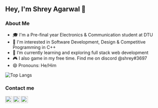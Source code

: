 ## Hey, I'm Shrey Agarwal 👋

### About Me
- 🎓 I'm a Pre-final year Electronics & Communication student at DTU 
- 👀 I'm interested in Software Development, Design & Competitive Programming in C++ 
- 🌱 I’m currently learning and exploring full stack web development
- 🎮 I also game in my free time. Find me on discord @shrey#3697 
- 😄 Pronouns: He/Him
<!--
**shreyagarwal13/shreyagarwal13** is a ✨ _special_ ✨ repository because its `README.md` (this file) appears on your GitHub profile.

Here are some ideas to get you started:

- 🔭 I’m currently working on ...
- 🌱 I’m currently learning ...
- 👯 I’m looking to collaborate on ...
- 🤔 I’m looking for help with ...
- 💬 Ask me about ...
- 📫 How to reach me: ...
- 😄 Pronouns: ...
- ⚡ Fun fact: ...
-->
<!-- <img src="https://gpvc.arturio.dev/shreyagarwal13" alt="profile views">  -->

<!-- ![Shrey's GitHub stats](https://github-readme-stats.vercel.app/api?username=shreyagarwal13&show_icons=true&hide=prs) -->
![Top Langs](https://github-readme-stats.vercel.app/api/top-langs/?username=shreyagarwal13&layout=compact&hide=jupyter%20notebook)



### Contact me

<p align="center">
  <a href="https://in.linkedin.com/in/shreyagarwal13/">
    <img align="left" alt="LinkedIn" width="22px" src="https://cdn-icons-png.flaticon.com/512/174/174857.png" />
  </a>
  <a href="https://github.com/shreyagarwal13">
    <img align="left" alt="GitHub" width="22px" src="https://cdn-icons-png.flaticon.com/512/25/25231.png" />
  </a>
  <a href="mailto:shreyagarwal406@gmail.com">
    <img align="left" alt="GMail" width="22px" src="https://cdn-icons-png.flaticon.com/512/281/281769.png" />
  </a>  
</p>
